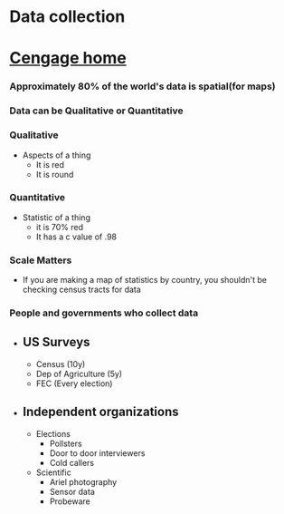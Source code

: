 # Data collection 
# [Cengage home](./../cengage-home/)

### **Approximately 80% of the world's data is spatial(for maps)**

### Data can be **Qualitative** or **Quantitative**

### Qualitative
- Aspects of a thing
	- It is red
	- It is round
### Quantitative
 - Statistic of a thing
	 - it is 70% red
	 - It has a c value of .98

### Scale Matters
- If you are making a map of statistics by country, you shouldn't be checking census tracts for data

### People and governments who collect data

 - ## US Surveys
	 - Census (10y)
	 - Dep of Agriculture (5y)
	 - FEC (Every election)
 - ## Independent organizations
	 - Elections
		 - Pollsters
		 - Door to door interviewers
		 - Cold callers
	 - Scientific
		 - Ariel photography
		 - Sensor data 
		 - Probeware
	